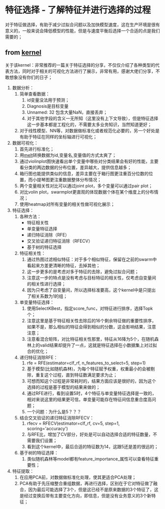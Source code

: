 # 特征选择 - 了解特征并进行选择的过程

对于特征做选择，有助于减少过拟合问题以及加快模型速度，这在生产环境是很有意义的，一般来说会降低模型的性能，但是与速度平衡后选择一个合适的点是我们需要的；

## from [kernel](https://www.kaggle.com/kanncaa1/feature-selection-and-data-visualization?scriptVersionId=4107374)

关于该kernel：非常推荐的一篇关于特征选择的分享，不仅仅介绍了各种类型的代表方法，同时对于相关的可视化方法进行了展示，非常有用，感谢大佬们分享，不敢想象没有你们的日子；

1. 数据分析：
    1. 简单查看数据：
        1. id变量没法用于预测；
        2. Diagnosis是目标变量
        3. Unnamed: 32 包含大量NaN，直接丢弃；
        4. 对于其他字段的含义一无所知（这里没有上下文导致），但是特征选择这一步基本都是工程化的，不需要太多业务知识，当然知道更好；
    2. 对于线性模型、NN等，对数据做标准化或者规范化必要的，另一个好处是有助于特征在同样的坐标轴进行可视化；
2. 数据可视化：
    1. 首先进行标准化；
    2. 用[melt](https://pandas.pydata.org/pandas-docs/stable/reference/api/pandas.melt.html)转换数据为id,变量名,变量值的方式太爽了；
    3. 通过violinplot图快速看出单个变量中哪些对分类结果会有好的性能，主要看分类的两边数据的分布位置，差异越大，提供信息越多；
    4. 箱行图也能提供类似的信息，差异主要在于箱行图更注重百分位数的位置，而小提琴图更注重数据整体分布情况；
    5. 两个变量相关性对比可以通过joint plot，多个变量可以通过pair plot；
  	6. 对比volin plot，swarmplot更直观的体现数据个体在某个维度上的分布情况；
    7. 使用heatmap对所有变量的相关性做可视化展示；
3. 特征选择：
    1. 各种方法：
        - 特征相关性
        - 单变量特征选择
        - 递归特征消除（RFE）
        - 交叉验证递归特征消除（RFECV）
        - 基于树的特征选择
    2. 特征相关性：
        1. 通过热图过滤相似特征：对于多个相似特征，保留在之前的swarm中看起来方差更清晰的特征，去掉其他；
        2. 这一步更多的是考虑对多于特征的去除，避免过拟合问题；
        3. 注意这一步的特点是没有考虑与目标特征的相关性，仅考虑自变量间的相关性进行选择；
        4. 因为只考虑了自变量间，所以选择标准要高，这个kernel中是只提出了相关系数为1的组；
    3. 单变量特征选择：
        1. 使用SelectKBest，指定score_func，对特征进行排序，选择Topk个；
        2. 注意这里是基于特征相关性去除后的16个剩余特征做的重要性排序，如果不是，那么相似的特征会得到相似的分数，这会影响结果，注意注意；
        3. 注意看混合矩阵，对比特征相关性那里，特征从16降为5个，在随机森林上的valid结果却提升了一点，这就是特征选择在小数据集上对过拟合的优化；
    4. 递归特征消除RFE：
        1. rfe = RFE(estimator=clf_rf, n_features_to_select=5, step=1)
        1. 基于模型(比如随机森林)，为每个特征赋予权重，权重最小的会被剔除，重复这个过程，直到特征数满足要求为止；
        2. 可想而知这个过程是非常耗时的，结果方面应该是很好的，因为这个选择的过程是基于模型的结果来做的；
        3. 通过RFE进行，看到设置5时，4个特征与单变量特征选择是一致的，相对来说这里的结果更可信，单变量可能存在特征间信息重合度高问题；
        4. 一个问题：为什么是5？？？
    5. 结合交叉验证的递归特征消除RFECV：
        1. rfecv = RFECV(estimator=clf_rf, cv=5, step=1, scoring='accuracy')
        1. 与RFE比，增加了CV部分，好处是可以自动选择合适的特征数量，不需要我们设置；
        2. 看到这个kernel中，最后合适的特征数为14，这跟5还是差的很远的；
    6. 基于树的特征选择：
        1. 类似随机森林等model都有feature_importance_属性可以查看特征重要性；
4. 特征提取：
    1. 在应用PCA前，对数据做标准化处理，使其更适合PCA处理；
    2. PCA有助于先压缩整合重组数据，再进行选择，区别在于它对特征做了融合，因为最后可能选择了3个，但是这已经不是原来数据的3个特征了，这是经过变换后带有主要变化方向，即信息，但是没有业务意义的3个新特征；
